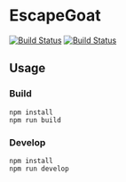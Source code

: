 # EscapeGoat
[![Build Status](https://travis-ci.org/makky3939/EscapeGoat.svg?branch=master)](https://travis-ci.org/makky3939/EscapeGoat) [![Build Status](https://david-dm.org/makky3939/EscapeGoat.svg)](https://travis-ci.org/makky3939/EscapeGoat)

## Usage

### Build

```
npm install
npm run build
```

### Develop

```
npm install
npm run develop
```
